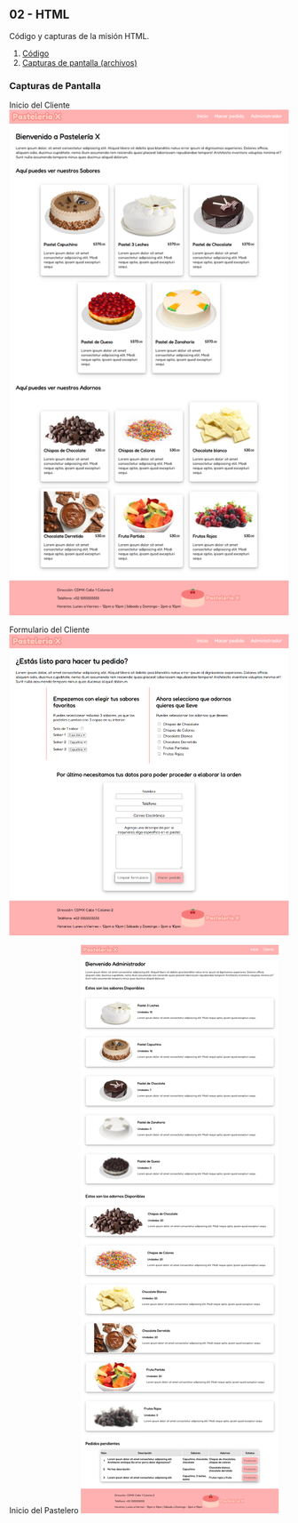 ## 02 - HTML
Código y capturas de la misión HTML.

1. [Código](./Codigo)
2. [Capturas de pantalla (archivos)](./Capturas)

### Capturas de Pantalla

Inicio del Cliente
![](./Capturas/inicio-del-cliente.png)

Formulario del Cliente
![](./Capturas/formulario-cliente.png)

Inicio del Pastelero
![](./Capturas/inicio-pastelero.png)